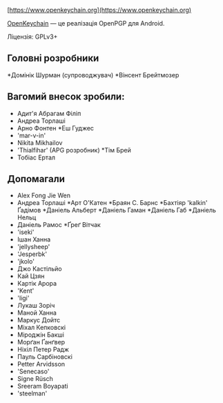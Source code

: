 [//]: # (Увага: Будь ласка розміщуйте кожне речення у окремому рядку, Transifex розмістить кожен рядок у відповідному полі для перекладу!)

[https://www.openkeychain.org](https://www.openkeychain.org)

[OpenKeychain](https://www.openkeychain.org) — це реалізація  OpenPGP для Android.

Ліцензія: GPLv3+

[//]: # (Зауваження: за алфавітним порядком)

## Головні розробники
  *Домінік Шурман (супроводжувач)
  *Вінсент Брейтмозер

## Вагомий внесок зробили:
  * Адит'я Абрагам Філіп
  * Андреа Торлаші
  * Арно Фонтен
  *Еш Гуджес
  * 'mar-v-in'
  * Nikita Mikhailov
  * 'Thialfihar' (APG розробник)
  *Тім Брей
  * Тобіас Ертал

## Допомагали
  * Alex Fong Jie Wen
  * Андреа Торлаші
  *Арт О'Катен
  *Браян С. Барнс
  *Бахтіяр 'kalkin' Ґадімов
  *Даніель Альберт
  *Даніель Гаман
  *Даніель Габ
  *Даніель Нельц
  * Даніель Рамос
  *Ґреґ Вітчак
  * 'iseki'
  *  Ішан Ханна
  * 'jellysheep'
  * 'Jesperbk'
  * 'jkolo'
  * Джо Кастільйо
  * Кай Цзян
  * Картік Арора
  * 'Kent'
  * 'ligi'
  * Лукаш Зоріч
  * Маной Ханна
  * Маркус Дойтс
  * Міхал Кепковскі
  * Міроджін Бакші
  * Морґан Ґанґвер
  * Ніхіл Петер Радж
  * Пауль Сарбіновскі
  * Petter Arvidsson
  * 'Senecaso'
  * Signe Rüsch
  * Sreeram Boyapati
  * 'steelman'